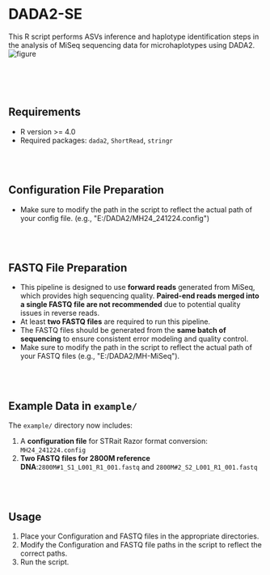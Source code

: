 # DADA2-SE
This R script performs ASVs inference and haplotype identification steps in the analysis of MiSeq sequencing data for microhaplotypes using DADA2.
<br> 
![figure](https://github.com/user-attachments/assets/e8381d63-39fb-4836-82fc-f63a7eeb89e9)

<br>
<br>
<br>

## Requirements
- R version >= 4.0
- Required packages: `dada2`, `ShortRead`, `stringr`

<br>
<br>

## Configuration File Preparation
- Make sure to modify the path in the script to reflect the actual path of your config file.
  (e.g., "E:/DADA2/MH24_241224.config")

<br>
<br>

## FASTQ File Preparation
- This pipeline is designed to use **forward reads** generated from MiSeq, which provides high sequencing quality.
  **Paired-end reads merged into a single FASTQ file are not recommended** due to potential quality issues in reverse reads.
- At least **two FASTQ files** are required to run this pipeline.
- The FASTQ files should be generated from the **same batch of sequencing** to ensure consistent error modeling and quality control.
- Make sure to modify the path in the script to reflect the actual path of your FASTQ files
  (e.g., "E:/DADA2/MH-MiSeq"). 

<br>
<br>

## Example Data in `example/`
The `example/` directory now includes:
1. A **configuration file** for STRait Razor format conversion: `MH24_241224.config`
2. **Two FASTQ files for 2800M reference DNA**:`2800M#1_S1_L001_R1_001.fastq` and `2800M#2_S2_L001_R1_001.fastq`

<br>
<br>

## Usage
1. Place your Configuration and FASTQ files in the appropriate directories.
2. Modify the Configuration and FASTQ file paths in the script to reflect the correct paths.
3. Run the script.
